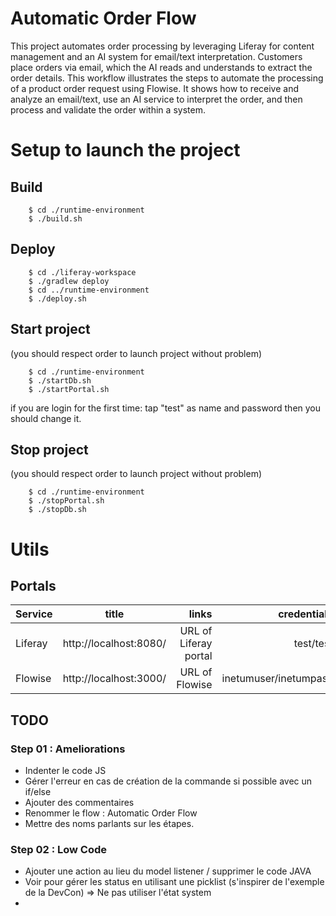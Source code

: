 # Automatic Order Flow
This project automates order processing by leveraging Liferay for content management and an AI system for email/text interpretation.
Customers place orders via email, which the AI reads and understands to extract the order details.
This workflow illustrates the steps to automate the processing of a product order request using Flowise. It shows how to receive and analyze an email/text, use an AI service to interpret the order, and then process and validate the order within a system.

# Setup to launch the project

## Build
    
        $ cd ./runtime-environment
        $ ./build.sh
        
## Deploy
    
        $ cd ./liferay-workspace
        $ ./gradlew deploy
        $ cd ../runtime-environment
        $ ./deploy.sh
        
## Start project   
(you should respect order to launch project without problem)
    
        $ cd ./runtime-environment
        $ ./startDb.sh
        $ ./startPortal.sh

if you are login for the first time: tap "test" as name and password then you should change it.
        
## Stop project 
(you should respect order to launch project without problem)
    
        $ cd ./runtime-environment
        $ ./stopPortal.sh
        $ ./stopDb.sh

# Utils

## Portals

| Service | title | links |credentials | 
|----------|:-------------:|------:|------:|
| Liferay| http://localhost:8080/ | URL of Liferay portal|test/test|
| Flowise| http://localhost:3000/ | URL of Flowise|inetumuser/inetumpass|


## TODO
### Step 01 : Ameliorations
- Indenter le code JS 
- Gérer l'erreur en cas de création de la commande si possible avec un if/else
- Ajouter des commentaires
- Renommer le flow : Automatic Order Flow
- Mettre des noms parlants sur les étapes.

### Step 02 : Low Code
 - Ajouter une action au lieu du model listener / supprimer le code JAVA 
 - Voir pour gérer les status en utilisant une picklist (s'inspirer de l'exemple de la DevCon) => Ne pas utiliser l'état system
 - 






















        
